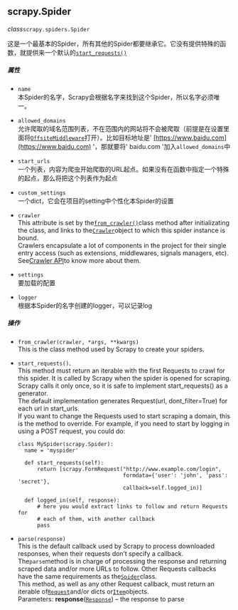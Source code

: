 ## scrapy.Spider

_class_`scrapy.spiders.Spider`

这是一个最基本的Spider，所有其他的Spider都要继承它。它没有提供特殊的函数，就提供来一个默认的[`start_requests()`](https://doc.scrapy.org/en/latest/topics/spiders.html#scrapy.spiders.Spider.start_requests)

##### 属性

* `name`  
  本Spider的名字，Scrapy会根据名字来找到这个Spider，所以名字必须唯一。

* `allowed_domains`  
  允许爬取的域名范围列表，不在范围内的网站将不会被爬取（前提是在设置里面将[`OffsiteMiddleware`](https://doc.scrapy.org/en/latest/topics/spider-middleware.html#scrapy.spidermiddlewares.offsite.OffsiteMiddleware)打开）。比如目标地址是' [https://www.baidu.com](https://www.baidu.com) '，那就要将' baidu.com '加入`allowed_domains`中

* `start_urls`  
  一个列表，内容为爬虫开始爬取的URL起点。如果没有在函数中指定一个特殊的起点，那么将把这个列表作为起点

* `custom_settings`  
  一个dict，它会在项目的setting中个性化本Spider的设置

* `crawler`  
  This attribute is set by the[`from_crawler()`](https://doc.scrapy.org/en/latest/topics/item-pipeline.html#from_crawler)class method after initializating the class, and links to the[`Crawler`](https://doc.scrapy.org/en/latest/topics/api.html#scrapy.crawler.Crawler)object to which this spider instance is bound.  
  Crawlers encapsulate a lot of components in the project for their single entry access \(such as extensions, middlewares, signals managers, etc\). See[Crawler API](https://doc.scrapy.org/en/latest/topics/api.html#topics-api-crawler)to know more about them.

* `settings`  
  要加载的配置

* `logger`  
  根据本Spider的名字创建的logger，可以记录log

##### 操作

* `from_crawler(crawler, *args, **kwargs)`  
  This is the class method used by Scrapy to create your spiders.

* `start_requests()、`  
  This method must return an iterable with the first Requests to crawl for this spider. It is called by Scrapy when the spider is opened for scraping. Scrapy calls it only once, so it is safe to implement start\_requests\(\) as a generator.  
  The default implementation generates Request\(url, dont\_filter=True\) for each url in start\_urls.  
  If you want to change the Requests used to start scraping a domain, this is the method to override. For example, if you need to start by logging in using a POST request, you could do:

  ```
  class MySpider(scrapy.Spider):
    name = 'myspider'

    def start_requests(self):
        return [scrapy.FormRequest("http://www.example.com/login",
                                   formdata={'user': 'john', 'pass': 'secret'},
                                   callback=self.logged_in)]

    def logged_in(self, response):
        # here you would extract links to follow and return Requests for
        # each of them, with another callback
        pass
  ```

* `parse(response)`  
  This is the default callback used by Scrapy to process downloaded responses, when their requests don’t specify a callback.  
  The`parse`method is in charge of processing the response and returning scraped data and/or more URLs to follow. Other Requests callbacks have the same requirements as the[`Spider`](https://doc.scrapy.org/en/latest/topics/spiders.html#scrapy.spiders.Spider)class.  
  This method, as well as any other Request callback, must return an iterable of[`Request`](https://doc.scrapy.org/en/latest/topics/request-response.html#scrapy.http.Request)and/or dicts or[`Item`](https://doc.scrapy.org/en/latest/topics/items.html#scrapy.item.Item)objects.  
  Parameters:  **response**\([`Response`](https://doc.scrapy.org/en/latest/topics/request-response.html#scrapy.http.Response)\) – the response to parse



